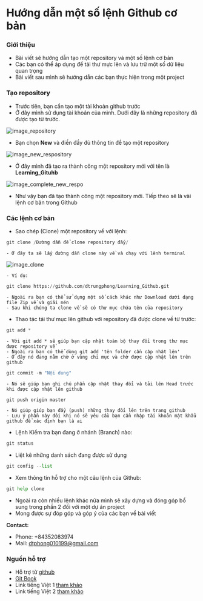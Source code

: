 
# Hướng dẫn một số lệnh Github cơ bản

### Giới thiệu

- Bài viết sẽ hướng dẫn tạo một repository và một số lệnh cơ bản
- Các bạn có thể áp dụng để tải thư mực lên và lưu trữ một số  dữ liệu quan trọng
- Bài viết sau mình sẽ hướng dẫn các bạn thực hiện trong một project

### Tạo repository

- Trước tiên, bạn cần tạo một tài khoản github trước
- Ở đây mình sử dụng tài khoản của mình. Dưới đây là những repository đã được tạo từ trước.

![image_repository]()

- Bạn chọn **New** và điền đầy đủ thông tin để tạo một repository

![image_new_respository]()

- Ở đây mình đã tạo ra thành công một repository mới với tên là **Learning_Gituhb**

![image_complete_new_respo]()

- Như vậy bạn đã tạo thành công một repository mới. Tiếp theo sẽ là vài lệnh cơ bản trong Github

### Các lệnh cơ bản

- Sao chép (Clone) một repository về với lệnh:


```python
git clone /Đường dẫn để clone repository đấy/
```

    - Ở đây ta sẽ lấy đường dẫn clone này về và chạy với lênh terminal 

![image_clone]()

    - Ví dụ:


```python
git clone https://github.com/dtrungphong/Learning_Github.git  
```

    - Ngoài ra bạn có thể sử dụng một số cách khác như Download dưới dạng file Zip về và giải nén
    - Sau khi chúng ta clone về sẽ có thư mục chứa tên của repository

- Thao tác tải thư mục lên github với repository đã được clone về từ trước:


```python
git add *
```

    - Với git add * sẽ giúp bạn cập nhật toàn bộ thay đổi trong thư mục được repository về
    - Ngoài ra bạn có thể dùng git add 'tên folder cần cập nhật lên'
    - Ở đây nó đang nằm chờ ở vùng chỉ mục và chờ được cập nhật lên trên github


```python
git commit -m "Nội dung"
```

    - Nó sẽ giúp bạn ghi chú phần cập nhật thay đổi và tải lên Head trước khi được cập nhật lên github


```python
git push origin master
```

    - Nó giúp giúp bạn đẩy (push) những thay đổi lên trên trang github
    - Lưu ý phần này đôi khi nó sẽ yêu cầu bạn cần nhập tài khoản mật khẩu github để xác định bạn là ai

- Lệnh Kiểm tra bạn đang ở nhánh (Branch) nào:


```python
git status
```

- Liệt kê những danh sách đang được sử dụng 


```python
git config --list
```

- Xem thông tin hỗ trợ cho một câu lệnh của Github:


```python
git help clone
```

- Ngoài ra còn nhiều lệnh khác nữa mình sẽ xây dựng và đóng góp bổ sung trong phần 2 đối với một dự án project
- Mong được sự đóp góp và góp ý của các bạn về bài viết

**Contact:**
- Phone: +84352083974
- Mail: dtphong010199@gmail.com

### Nguồn hỗ trợ

- Hỗ trợ từ [github](https://help.github.com/en)
- [Git Book](https://book.git-scm.com/)
- Link tiếng Việt 1 [tham khảo](https://rogerdudler.github.io/git-guide/index.vi.html)
- Link tiếng Việt 2 [tham khảo](https://viblo.asia/p/tap-hop-nhung-cau-lenh-git-huu-dung-dWrvwWr2vw38)
